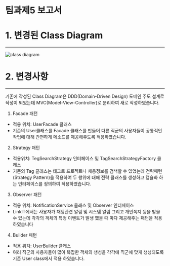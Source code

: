 # 팀과제5 보고서

# 1. 변경된 Class Diagram

---

![class diagram](https://github.com/Software-Engineering-0795-team1/Back-end/assets/129194613/d676b548-eb5b-41db-8f31-a410388542d6)

# 2. 변경사항

---

기존에 작성된 Class Diagram은 DDD(Domain-Driven Design) 도메인 주도 설계로 작성이 되었는데 MVC(Model-View-Controller)로 분리하여 새로 작성하였습니다. 

1. Facade 패턴
- 적용 위치: UserFacade 클래스
- 기존의 User클래스를 Facade 클래스를 만들어 다른 직군의 사용자들이 공통적인 작업에 대해 간편하게 메소드를 제공해주도록 적용하였습니다.

2. Strategy 패턴
- 적용위치: TegSearchStrategy 인터페이스 및 TagSearchStrategyFactory 클래스
- 기존의 Tag 클래스는 태그로 프로젝트나 채용정보를 검색할 수 있었는데 전략패턴(Strategy Pattern)을 적용하여 두 행위에 대해 전략 클래스를 생성하고 캡슐화 하는 인터페이스를 정의하여 적용하였습니다.

3. Observer 패턴
- 적용 위치: NotificationService 클래스 및 Observer 인터페이스
- LinkIT에서는 사용자가 채팅관련 알림 및 시스템 알림 그리고 개인쪽지 등을 받을 수 있는데 각각의 객체의 특정 이벤트가 발생 했을 때 마다 제공해주는 패턴을 적용하였습니다

4. Builder 패턴
- 적용 위치: UserBuilder 클래스
- 여러 직군의 사용자들이 많아 복잡한 객체의 생성을 각각에 직군에 맞게 생성되도록 기존 User class에서 적용 하였습니다.
